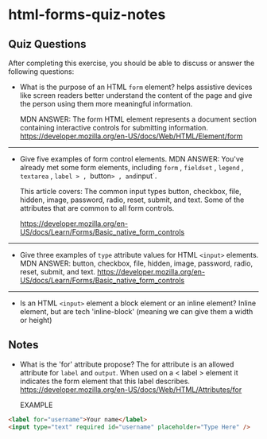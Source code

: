 # html-forms-quiz-notes

## Quiz Questions

After completing this exercise, you should be able to discuss or answer the following questions:

- What is the purpose of an HTML `form` element?
  helps assistive devices like screen readers better understand the content
  of the page and give the person using them more meaningful information.

  MDN ANSWER: The form HTML element represents a document section containing
  interactive controls for submitting information.
  https://developer.mozilla.org/en-US/docs/Web/HTML/Element/form

---

- Give five examples of form control elements.
  MDN ANSWER: You've already met some form elements, including `form` ,
  `fieldset` , `legend` , `textarea`   , `label > , `button` > ,
  and `input`.

  This article covers: The common input types button, checkbox, file,
  hidden, image, password, radio, reset, submit, and text. Some of the
  attributes that are common to all form controls.

  https://developer.mozilla.org/en-US/docs/Learn/Forms/Basic_native_form_controls

---


- Give three examples of `type` attribute values for HTML `<input>` elements.
  MDN ANSWER: button, checkbox, file, hidden, image, password, radio, reset, submit, and text.
  https://developer.mozilla.org/en-US/docs/Learn/Forms/Basic_native_form_controls

---

- Is an HTML `<input>` element a block element or an inline element?
  Inline element, but are tech 'inline-block' (meaning we can give them a width or height)

## Notes

- What is the 'for' attribute propose?
  The for attribute is an allowed attribute for `label` and `output`. When used on a < label > element it indicates the form element that this label describes.
  https://developer.mozilla.org/en-US/docs/Web/HTML/Attributes/for

  EXAMPLE

```html
<label for="username">Your name</label>
<input type="text" required id="username" placeholder="Type Here" />
```

